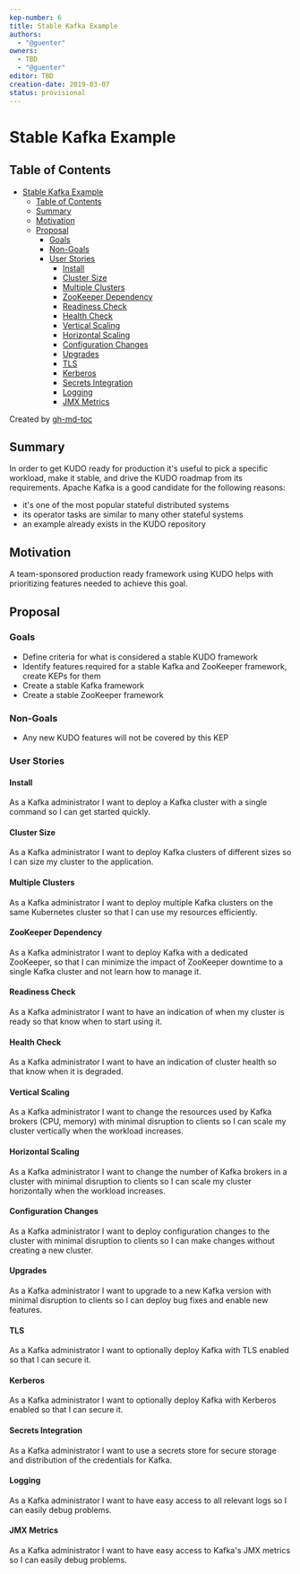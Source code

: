 ```yaml
---
kep-number: 6
title: Stable Kafka Example
authors:
  - "@guenter"
owners:
  - TBD
  - "@guenter"
editor: TBD
creation-date: 2019-03-07
status: provisional
---
```


# Stable Kafka Example

## Table of Contents

* [Stable Kafka Example](#stable-kafka-example)
  * [Table of Contents](#table-of-contents)
  * [Summary](#summary)
  * [Motivation](#motivation)
  * [Proposal](#proposal)
      * [Goals](#goals)
      * [Non-Goals](#non-goals)
      * [User Stories](#user-stories)
        * [Install](#install)
        * [Cluster Size](#cluster-size)
        * [Multiple Clusters](#multiple-clusters)
        * [ZooKeeper Dependency](#zookeeper-dependency)
        * [Readiness Check](#readiness-check)
        * [Health Check](#health-check)
        * [Vertical Scaling](#vertical-scaling)
        * [Horizontal Scaling](#horizontal-scaling)
        * [Configuration Changes](#configuration-changes)
        * [Upgrades](#upgrades)
        * [TLS](#tls)
        * [Kerberos](#kerberos)
        * [Secrets Integration](#secrets-integration)
        * [Logging](#logging)
        * [JMX Metrics](#jmx-metrics)

Created by [gh-md-toc](https://github.com/ekalinin/github-markdown-toc)

## Summary

In order to get KUDO ready for production it's useful to pick a specific workload, make it stable, and drive the KUDO roadmap from its requirements. Apache Kafka is a good candidate for the following reasons:

* it's one of the most popular stateful distributed systems
* its operator tasks are similar to many other stateful systems
* an example already exists in the KUDO repository

## Motivation

A team-sponsored production ready framework using KUDO helps with prioritizing features needed to achieve this goal.

## Proposal

### Goals

* Define criteria for what is considered a stable KUDO framework
* Identify features required for a stable Kafka and ZooKeeper framework, create KEPs for them
* Create a stable Kafka framework
* Create a stable ZooKeeper framework

### Non-Goals

* Any new KUDO features will not be covered by this KEP

### User Stories

#### Install

As a Kafka administrator I want to deploy a Kafka cluster with a single command so I can get started quickly.

#### Cluster Size

As a Kafka administrator I want to deploy Kafka clusters of different sizes so I can size my cluster to the application.

#### Multiple Clusters

As a Kafka administrator I want to deploy multiple Kafka clusters on the same Kubernetes cluster so that I can use my resources efficiently.

#### ZooKeeper Dependency

As a Kafka administrator I want to deploy Kafka with a dedicated ZooKeeper, so that I can minimize the impact of ZooKeeper downtime to a single Kafka cluster and not learn how to manage it.

#### Readiness Check

As a Kafka administrator I want to have an indication of when my cluster is ready so that know when to start using it.

#### Health Check

As a Kafka administrator I want to have an indication of cluster health so that know when it is degraded.

#### Vertical Scaling

As a Kafka administrator I want to change the resources used by Kafka brokers (CPU, memory) with minimal disruption to clients so I can scale my cluster vertically when the workload increases.

#### Horizontal Scaling

As a Kafka administrator I want to change the number of Kafka brokers in a cluster with minimal disruption to clients so I can scale my cluster horizontally when the workload increases.

#### Configuration Changes

As a Kafka administrator I want to deploy configuration changes to the cluster with minimal disruption to clients so I can make changes without creating a new cluster.

#### Upgrades

As a Kafka administrator I want to upgrade to a new Kafka version with minimal disruption to clients so I can deploy bug fixes and enable new features.

#### TLS

As a Kafka administrator I want to optionally deploy Kafka with TLS enabled so that I can secure it.

#### Kerberos

As a Kafka administrator I want to optionally deploy Kafka with Kerberos enabled so that I can secure it.

#### Secrets Integration

As a Kafka administrator I want to use a secrets store for secure storage and distribution of the credentials for Kafka.

#### Logging

As a Kafka administrator I want to have easy access to all relevant logs so I can easily debug problems.

#### JMX Metrics

As a Kafka administrator I want to have easy access to Kafka's JMX metrics so I can easily debug problems.